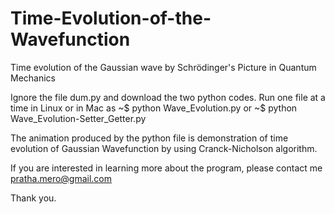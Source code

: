 # Time-Evolution-of-the-Wavefunction
Time evolution of the Gaussian wave by Schrödinger's Picture in Quantum Mechanics

Ignore the file dum.py and download the two python codes. 
Run one file at a time in Linux or in Mac as ~$ python Wave_Evolution.py or ~$ python Wave_Evolution-Setter_Getter.py

The animation produced by the python file is demonstration of time evolution of Gaussian Wavefunction by using 
Cranck-Nicholson algorithm.

If you are interested in learning more about the program, please contact me pratha.mero@gmail.com

Thank you.
